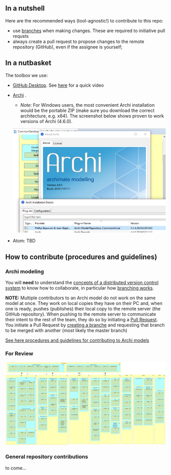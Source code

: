 ## In a nutshell

Here are the recommended ways (tool-agnostic!) to contribute to this repo:

* use [branches](https://git-scm.com/book/en/v2/Git-Branching-Branches-in-a-Nutshell) when making changes. These are required to initiative pull requsts
* always create a pull request to propose changes to the remote repository (GitHub), even if the assignee is yourself;
  
## In a nutbasket

The toolbox we use:

* [GitHub Desktop](https://desktop.github.com). See [here](https://youtu.be/S7f8qJscmRE) for a quick video
* [Archi](https://www.archimatetool.com/download/) .
  * _Note_: For Windows users, the most convenient Archi installation would be the portable ZIP (make sure you download the correct architecture, e.g. x64). The screenshot below shows proven to work versions of Archi (4.6.0).
  
  ![Archi version](/Documents/Services/Projects/ESDC-EA-SAS/archi_version.png)
  
* Atom: TBD

## How to contribute (procedures and guidelines)

### Archi modeling

You will **need** to understand the [concepts of a distributed version control system](https://www.git-tower.com/learn/git/ebook/en/command-line/remote-repositories/introduction) to know how to collaborate, in particular how [branching works](https://git-scm.com/book/en/v2/Git-Branching-Branches-in-a-Nutshell).

**NOTE:** Multiple contributors to an Archi model do not work on the same model at once. They work on local copies they have on their PC and, when one is ready, pushes (publishes) their local copy to the remote server (the GitHub repository). When pushing to the remote server to communicate their intent to the rest of the team, they do so by initiating a [Pull Request](https://help.github.com/en/github/collaborating-with-issues-and-pull-requests/about-pull-requests). You initiate a Pull Request by [creating a branche](https://git-scm.com/book/en/v2/Git-Branching-Branches-in-a-Nutshell) and requesting that branch to be merged with another (most likely the master branch)

[See here procedures and guidelines for contributing to Archi models](procedures_archi.md)

### For Review

![DevOps Lifecycle Mesh](/_assets/images/DevOps_Lifecycle_Mesh.png)

### General repository contributions

to come...
